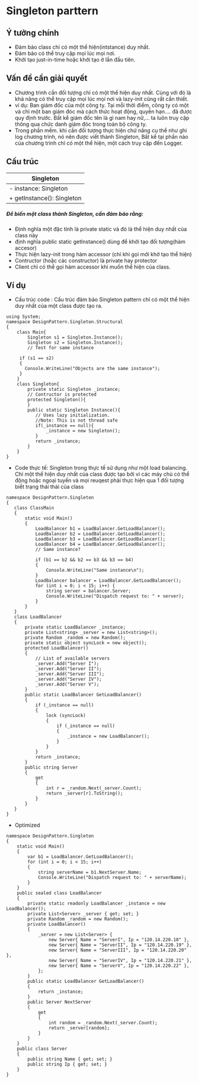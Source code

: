 # Singleton parttern
## Ý tưởng chính
- Đảm bảo class chỉ có một thể hiện(intstance) duy nhất.
- Đảm bảo có thể truy cập mọi lúc mọi nơi.
- Khởi tạo just-in-time hoặc khởi tạo ở lần đầu tiên.
## Vấn đề cần giải quyết
- Chương trình cần đối tượng chỉ có một thể hiện duy nhất. Cùng với đó là khả năng có thể truy cập mọi lúc mọi nơi và lazy-init cũng rất cần thiết.
- ví dụ: Ban giám đốc của một công ty. Tại mỗi thời điểm, công ty có một và chỉ một ban giám đóc mà cách thức hoạt động, quyền hạn.... đã được quy định trước. Bất kể giám đốc tên là gì nam hay nữ,... ta luôn truy cập thông qua chức danh giám đóc trong toàn bộ công ty.
- Trong phần mềm. khi cần đối tượng thực hiện chứ năng cụ thể như ghi log chương trình, nó nên được viết thành Singleton, Bất kể tại phần nào của chương trình chỉ có một thể hiện, một cách truy cập đến Logger.
## Cấu trúc

| Singleton                  |     
| -------------------------- | 
| - instance: Singleton      |
| + getInstance(): Singleton | 
##### Để biến một class thành Singleton, cần đảm bảo rằng:
- Định nghĩa một đặc tính là private static và đó là thể hiện duy nhất của class này
- định nghĩa public static getInstance() dùng để khởi tạo đối tượng(hàm accesor)
- Thực hiện lazy-init trong hàm accessor (chỉ khi gọi mới khở tạo thể hiện)
- Contructor (hoặc các constructor) là private hay protector
- Client chỉ có thể gọi hàm accessor khi muốn thể hiện của class.
## Ví dụ
- Cấu trúc code : Cấu trúc đảm bảo Singleton pattern chỉ có một thể hiện duy nhất của một class được tạo ra.
 ```
 using System;
 namespace DesignPattern.Singleton.Structural
 {
     class Main{
         Singleton s1 = Singleton.Instance();
         Singleton s2 = Singleton.Instance();
         // Test for same instance

      if (s1 == s2)
      {
        Console.WriteLine("Objects are the same instance");
      }
     }
     class Singleton{
         private static Singleton _instance;
         // Contructor is protected
         protected Singleton(){
         }
         public static Singleton Instance(){
            // Uses lazy initialization.
            //Note: This is not thread safe
            if(_instance == null){
                _instance = new Singleton();
            }
            return _instance;
         }
     }
 }
 ```
 - Code thực tế: Singleton trong thực tế sử dụng như một load balancing. Chỉ một thể hiện duy nhất của class được tạo bởi vì các máy chủ có thể động hoặc ngoại tuyến và mọi reuqest phải thực hiện qua 1 đối tượng biết trạng thái thái của class
 ```
namespace DesignPattern.Singleton
{
    class ClassMain
    {
        static void Main()
        {
            LoadBalancer b1 = LoadBalancer.GetLoadBalancer();
            LoadBalancer b2 = LoadBalancer.GetLoadBalancer();
            LoadBalancer b3 = LoadBalancer.GetLoadBalancer();
            LoadBalancer b4 = LoadBalancer.GetLoadBalancer();
            // Same instance?

            if (b1 == b2 && b2 == b3 && b3 == b4)
            {
                Console.WriteLine("Same instance\n");
            }
            LoadBalancer balancer = LoadBalancer.GetLoadBalancer();
            for (int i = 0; i < 15; i++) {
                string server = balancer.Server;
                Console.WriteLine("Dispatch request to: " + server);
            }
        }
    }
    class LoadBalancer
    {
        private static LoadBalancer _instance;
        private List<string> _server = new List<string>();
        private Random _random = new Random();
        private static object syncLock = new object();
        protected LoadBalancer()
        {
            // List of available servers
            _server.Add("Server I");
            _server.Add("Server II");
            _server.Add("Server III");
            _server.Add("Server IV");
            _server.Add("Server V");
        }
        public static LoadBalancer GetLoadBalancer()
        {
            if (_instance == null)
            {
                lock (syncLock)
                {
                    if (_instance == null)
                    {
                        _instance = new LoadBalancer();
                    }
                }
            }
            return _instance;
        }
        public string Server
        {
            get
            {
                int r = _random.Next(_server.Count);
                return _server[r].ToString();
            }
        }
    }
}

 ```
 - Optimized
```
namespace DesignPattern.Singleton
{
    static void Main()
    {
        var b1 = LoadBalancer.GetLoadBalancer();
        for (int i = 0; i < 15; i++)
        {
            string serverName = b1.NextServer.Name;
            Console.WriteLine("Dispatch request to: " + serverName);
        }
    }
    public sealed class LoadBalancer
    {
        private static readonly LoadBalancer _instance = new LoadBalancer();
        private List<Server> _server { get; set; }
        private Random _random = new Random();
        private LoadBalancer()
        {
            _server = new List<Server> {
                new Server{ Name = "ServerI", Ip = "120.14.220.18" },
                new Server{ Name = "ServerII", Ip = "120.14.220.19" },
                new Server{ Name = "ServerIII", Ip = "120.14.220.20" },
                new Server{ Name = "ServerIV", Ip = "120.14.220.21" },
                new Server{ Name = "ServerV", Ip = "120.14.220.22" },
            };
        }
        public static LoadBalancer GetLoadBalancer()
        {
            return _instance;
        }
        public Server NextServer
        {
            get
            {
                int random = _random.Next(_server.Count);
                return _server[random];
            }
        }
    }
    public class Server
    {
        public string Name { get; set; }
        public string Ip { get; set; }
    }
}

```